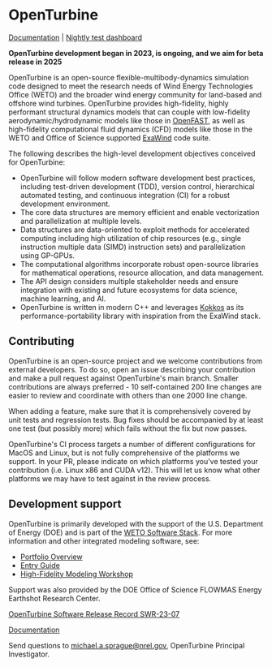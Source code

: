 # OpenTurbine
[Documentation](https://exawind.github.io/openturbine) | [Nightly test dashboard](http://my.cdash.org/index.php?project=Exawind) 

**OpenTurbine development began in 2023, is ongoing, and we aim for beta release in 2025**

OpenTurbine is an open-source flexible-multibody-dynamics simulation
code designed to meet the research needs of Wind Energy Technologies Office (WETO)
and the broader wind energy community for land-based and offshore wind turbines.
OpenTurbine provides high-fidelity, highly performant structural dynamics
models that can couple with low-fidelity aerodynamic/hydrodynamic models like those
in [OpenFAST](https://github.com/OpenFAST/openfast), as well as high-fidelity
computational fluid dynamics (CFD) models like those in the WETO and Office
of Science supported [ExaWind](https://github.com/Exawind) code suite.

The following describes the high-level development objectives conceived for OpenTurbine:
- OpenTurbine will follow modern software development best practices, 
including test-driven development (TDD), version control,
hierarchical automated testing, and continuous integration (CI) for a
robust development environment.
- The core data structures are memory efficient and enable vectorization
and parallelization at multiple levels.
- Data structures are data-oriented to exploit methods for accelerated computing including
high utilization of chip resources (e.g., single instruction multiple data (SIMD) instruction sets) and
parallelization using GP-GPUs.
- The computational algorithms incorporate robust open-source libraries for
mathematical operations, resource allocation, and data management.
- The API design considers multiple stakeholder needs and ensure
integration with existing and future ecosystems for data science, machine learning,
and AI.
- OpenTurbine is written in modern C++ and leverages [Kokkos](https://github.com/kokkos/kokkos)
as its performance-portability library with inspiration from the ExaWind stack.

## Contributing
OpenTurbine is an open-source project and we welcome contributions from external developers.
To do so, open an issue describing your contribution and make a pull request against OpenTurbine's main branch.
Smaller contributions are always preferred - 10 self-contained 200 line changes are easier to review and coordinate with others than one 2000 line change.

When adding a feature, make sure that it is comprehensively covered by unit tests and regression tests.
Bug fixes should be accompanied by at least one test (but possibly more) which fails without the fix but now passes.

OpenTurbine's CI process targets a number of different configurations for MacOS and Linux, but is not fully comprehensive of the platforms we support.
In your PR, please indicate on which platforms you've tested your contribution (i.e. Linux x86 and CUDA v12).
This will let us know what other platforms we may have to test against in the review process.

## Development support

OpenTurbine is primarily developed with the support of the U.S. Department of Energy (DOE) and is part of the [WETO Software Stack](https://nrel.github.io/WETOStack). For more information and other integrated modeling software, see:
- [Portfolio Overview](https://nrel.github.io/WETOStack/portfolio_analysis/overview.html)
- [Entry Guide](https://nrel.github.io/WETOStack/_static/entry_guide/index.html)
- [High-Fidelity Modeling Workshop](https://nrel.github.io/WETOStack/workshops/user_workshops_2024.html#high-fidelity-modeling)

Support was also provided by the DOE Office of Science FLOWMAS Energy Earthshot Research Center.

[OpenTurbine Software Release Record SWR-23-07](https://www.osti.gov/biblio/1908664)

[Documentation](https://exawind.github.io/openturbine/)

Send questions to michael.a.sprague@nrel.gov, OpenTurbine Principal Investigator.
